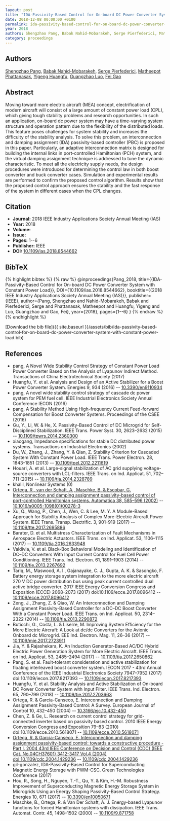 ```yaml
---
layout: post
title: "IDA-Passivity-Based Control for On-board DC Power Converter System with Constant Power Load"
date: 2018-12-08 00:00:00 +0100
permalink: ida-passivity-based-control-for-on-board-dc-power-converter-system-with-constant-power-load
year: 2018
authors: Shengzhao Pang, Babak Nahid-Mobarakeh, Serge Pierfederici, Matheepot Phattanasak, Yigeng Huangfu, Guangzhao Luo, Fei Gao
category: proceedings
---
```

 
## Authors
[Shengzhao Pang](authors/shengzhao-pang), [Babak Nahid-Mobarakeh](authors/babak-nahid-mobarakeh), [Serge Pierfederici](authors/serge-pierfederici), [Matheepot Phattanasak](authors/matheepot-phattanasak), [Yigeng Huangfu](authors/yigeng-huangfu), [Guangzhao Luo](authors/guangzhao-luo), [Fei Gao](authors/fei-gao)
 
## Abstract
Moving toward more electric aircraft (MEA) concept, electrification of modern aircraft will consist of a large amount of constant power load (CPL), which giving tough stability problems and research opportunities. In such an application, on-board dc power system may have a time-varying system structure and operation pattern due to the flexibility of the distributed loads. This feature poses challenges for system stability and increases the difficulty of the stability analysis. To solve this problem, an interconnection and damping assignment (IDA) passivity-based controller (PBC) is proposed in this paper. Particularly, an adaptive interconnection matrix is designed for building the internal links in port-controlled Hamiltonian (PCH) system, and the virtual damping assignment technique is addressed to tune the dynamic characteristic. To meet all the electricity supply needs, the design procedures were introduced for determining the control law in both boost converter and buck converter cases. Simulation and experimental results are performed to confirm the proposed control algorithm. Results show that the proposed control approach ensures the stability and the fast response of the system in different cases when the CPL changes.
 
## Citation
- **Journal:** 2018 IEEE Industry Applications Society Annual Meeting (IAS)
- **Year:** 2018
- **Volume:** 
- **Issue:** 
- **Pages:** 1--6
- **Publisher:** IEEE
- **DOI:** [10.1109/ias.2018.8544662](https://doi.org/10.1109/ias.2018.8544662)
 
## BibTeX
{% highlight bibtex %}
{% raw %}
@inproceedings{Pang_2018,
  title={{IDA-Passivity-Based Control for On-board DC Power Converter System with Constant Power Load}},
  DOI={10.1109/ias.2018.8544662},
  booktitle={{2018 IEEE Industry Applications Society Annual Meeting (IAS)}},
  publisher={IEEE},
  author={Pang, Shengzhao and Nahid-Mobarakeh, Babak and Pierfederici, Serge and Phattanasak, Matheepot and Huangfu, Yigeng and Luo, Guangzhao and Gao, Fei},
  year={2018},
  pages={1--6}
}
{% endraw %}
{% endhighlight %}
 
[Download the bib file]({{ site.baseurl }}/assets/bib/ida-passivity-based-control-for-on-board-dc-power-converter-system-with-constant-power-load.bib)
 
## References
- pang, A Novel Wide Stability Control Strategy of Constant Power Load Power Converter Based on the Analysis of Lyapunov Indirect Method. Transactions of China Electrotechnical Society (2017)
- Huangfu, Y. et al. Analysis and Design of an Active Stabilizer for a Boost Power Converter System. Energies 9, 934 (2016) -- [10.3390/en9110934](https://doi.org/10.3390/en9110934)
- pang, A novel wide stability control strategy of cascade dc power system for PEM fuel cell. IEEE Industrial Electronics Society Annual Conference IECON (2016)
- pang, A Stability Method Using High-frequency Current Feed-forward Compensation for Boost Converter Systems. Proceedings of the CSEE (2016)
- Gu, Y., Li, W. & He, X. Passivity-Based Control of DC Microgrid for Self-Disciplined Stabilization. IEEE Trans. Power Syst. 30, 2623–2632 (2015) -- [10.1109/tpwrs.2014.2360300](https://doi.org/10.1109/tpwrs.2014.2360300)
- xiaogang, Impedance specifications for stable DC distributed power systems. Transactions on Industrial Electronics (2002)
- Du, W., Zhang, J., Zhang, Y. & Qian, Z. Stability Criterion for Cascaded System With Constant Power Load. IEEE Trans. Power Electron. 28, 1843–1851 (2013) -- [10.1109/tpel.2012.2211619](https://doi.org/10.1109/tpel.2012.2211619)
- Houari, A. et al. Large-signal stabilization of AC grid supplying voltage-source converters with LCL-filters. IEEE Trans. on Ind. Applicat. 51, 702–711 (2015) -- [10.1109/tia.2014.2328789](https://doi.org/10.1109/tia.2014.2328789)
- khalil, Nonlinear Systems (0)
- [Ortega, R., van der Schaft, A., Maschke, B. & Escobar, G. Interconnection and damping assignment passivity-based control of port-controlled Hamiltonian systems. Automatica 38, 585–596 (2002)](interconnection-and-damping-assignment-passivity-based-control-of-port-controlled-hamiltonian-systems) -- [10.1016/s0005-1098(01)00278-3](https://doi.org/10.1016/s0005-1098(01)00278-3)
- Xu, Q., Wang, P., Chen, J., Wen, C. & Lee, M. Y. A Module-Based Approach for Stability Analysis of Complex More-Electric Aircraft Power System. IEEE Trans. Transp. Electrific. 3, 901–919 (2017) -- [10.1109/tte.2017.2695886](https://doi.org/10.1109/tte.2017.2695886)
- Barater, D. et al. Multistress Characterization of Fault Mechanisms in Aerospace Electric Actuators. IEEE Trans. on Ind. Applicat. 53, 1106–1115 (2017) -- [10.1109/tia.2016.2633948](https://doi.org/10.1109/tia.2016.2633948)
- Valdivia, V. et al. Black-Box Behavioral Modeling and Identification of DC–DC Converters With Input Current Control for Fuel Cell Power Conditioning. IEEE Trans. Ind. Electron. 61, 1891–1903 (2014) -- [10.1109/tie.2013.2267692](https://doi.org/10.1109/tie.2013.2267692)
- Tariq, M., Maswood, A. I., Gajanayake, C. J., Gupta, A. K. & Sasongko, F. Battery energy storage system integration to the more electric aircraft 270 V DC power distribution bus using peak current controlled dual active bridge converter. 2017 IEEE Energy Conversion Congress and Exposition (ECCE) 2068–2073 (2017) doi:10.1109/ecce.2017.8096412 -- [10.1109/ecce.2017.8096412](https://doi.org/10.1109/ecce.2017.8096412)
- Zeng, J., Zhang, Z. & Qiao, W. An Interconnection and Damping Assignment Passivity-Based Controller for a DC–DC Boost Converter With a Constant Power Load. IEEE Trans. on Ind. Applicat. 50, 2314–2322 (2014) -- [10.1109/tia.2013.2290872](https://doi.org/10.1109/tia.2013.2290872)
- Buticchi, G., Costa, L. & Liserre, M. Improving System Efficiency for the More Electric Aircraft: A Look at dc\/dc Converters for the Avionic Onboard dc Microgrid. EEE Ind. Electron. Mag. 11, 26–36 (2017) -- [10.1109/mie.2017.2723911](https://doi.org/10.1109/mie.2017.2723911)
- Jia, Y. & Rajashekara, K. An Induction Generator-Based AC/DC Hybrid Electric Power Generation System for More Electric Aircraft. IEEE Trans. on Ind. Applicat. 53, 2485–2494 (2017) -- [10.1109/tia.2017.2650862](https://doi.org/10.1109/tia.2017.2650862)
- Pang, S. et al. Fault-tolerant consideration and active stabilization for floating interleaved boost converter system. IECON 2017 - 43rd Annual Conference of the IEEE Industrial Electronics Society 7947–7952 (2017) doi:10.1109/iecon.2017.8217393 -- [10.1109/iecon.2017.8217393](https://doi.org/10.1109/iecon.2017.8217393)
- Huangfu, Y. et al. Stability Analysis and Active Stabilization of On-board DC Power Converter System with Input Filter. IEEE Trans. Ind. Electron. 65, 790–799 (2018) -- [10.1109/tie.2017.2703663](https://doi.org/10.1109/tie.2017.2703663)
- Ortega, R. & García-Canseco, E. Interconnection and Damping Assignment Passivity-Based Control: A Survey. European Journal of Control 10, 432–450 (2004) -- [10.3166/ejc.10.432-450](https://doi.org/10.3166/ejc.10.432-450)
- Chen, Z. & Ge, L. Research on current control strategy for grid-connected inverter based on passivity based control. 2010 IEEE Energy Conversion Congress and Exposition 79–83 (2010) doi:10.1109/ecce.2010.5618071 -- [10.1109/ecce.2010.5618071](https://doi.org/10.1109/ecce.2010.5618071)
- [Ortega, R. & Garcia-Canseco, E. Interconnection and damping assignment passivity-based control: towards a constructive procedure - Part I. 2004 43rd IEEE Conference on Decision and Control (CDC) (IEEE Cat. No.04CH37601) 3412-3417 Vol.4 (2004) doi:10.1109/cdc.2004.1429236](interconnection-and-damping-assignment-passivity-based-control-towards-a-constructive-procedure-part-i) -- [10.1109/cdc.2004.1429236](https://doi.org/10.1109/cdc.2004.1429236)
- gil-gonzalez, IDA-Passivity-Based Control for Superconducting Magnetic Energy Storage with PWM-CSC. Green Technologies Conference (2017)
- Hou, R., Song, H., Nguyen, T.-T., Qu, Y. & Kim, H.-M. Robustness Improvement of Superconducting Magnetic Energy Storage System in Microgrids Using an Energy Shaping Passivity-Based Control Strategy. Energies 10, 671 (2017) -- [10.3390/en10050671](https://doi.org/10.3390/en10050671)
- Maschke, B., Ortega, R. & Van Der Schaft, A. J. Energy-based Lyapunov functions for forced Hamiltonian systems with dissipation. IEEE Trans. Automat. Contr. 45, 1498–1502 (2000) -- [10.1109/9.871758](https://doi.org/10.1109/9.871758)

